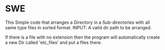 # SWE
This Simple code that arranges a Directory in a Sub-directories with all same type files in sorted format.
INPUT:
      A valid dir path to be arranged.
      
If there is a file with no extension then the program will automatically create a new Dir called 'etc_files'
and put a files there.
